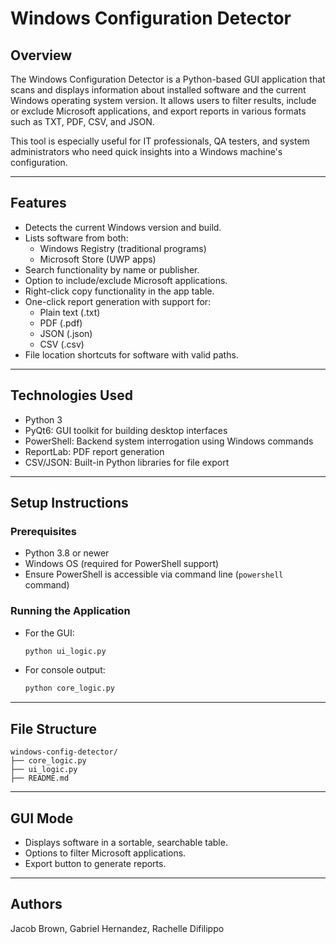 # Windows Configuration Detector

## Overview
The Windows Configuration Detector is a Python-based GUI application that scans and displays information about installed software and the current Windows operating system version. It allows users to filter results, include or exclude Microsoft applications, and export reports in various formats such as TXT, PDF, CSV, and JSON.

This tool is especially useful for IT professionals, QA testers, and system administrators who need quick insights into a Windows machine's configuration.

---

## Features
- Detects the current Windows version and build.
- Lists software from both:
  - Windows Registry (traditional programs)
  - Microsoft Store (UWP apps)
- Search functionality by name or publisher.
- Option to include/exclude Microsoft applications.
- Right-click copy functionality in the app table.
- One-click report generation with support for:
  - Plain text (.txt)
  - PDF (.pdf)
  - JSON (.json)
  - CSV (.csv)
- File location shortcuts for software with valid paths.

---

## Technologies Used
- Python 3
- PyQt6: GUI toolkit for building desktop interfaces
- PowerShell: Backend system interrogation using Windows commands
- ReportLab: PDF report generation
- CSV/JSON: Built-in Python libraries for file export

---

## Setup Instructions

### Prerequisites
- Python 3.8 or newer
- Windows OS (required for PowerShell support)
- Ensure PowerShell is accessible via command line (`powershell` command)

### Running the Application
- For the GUI:
  ```bash
  python ui_logic.py
  ```
- For console output:
  ```bash
  python core_logic.py
  ```

---

## File Structure
```
windows-config-detector/
├── core_logic.py
├── ui_logic.py
├── README.md
```

---

## GUI Mode
- Displays software in a sortable, searchable table.
- Options to filter Microsoft applications.
- Export button to generate reports.

---

## Authors
Jacob Brown, Gabriel Hernandez, Rachelle Difilippo
